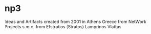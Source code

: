 # np3
Ideas and Artifacts created from 2001 in Athens Greece from NetWork Projects s.m.c.
from Efstratios (Stratos) Lamprinos Vlattas
